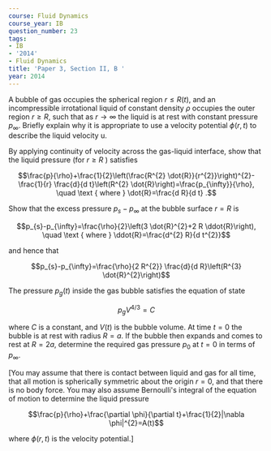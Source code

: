 ```yaml
---
course: Fluid Dynamics
course_year: IB
question_number: 23
tags:
- IB
- '2014'
- Fluid Dynamics
title: 'Paper 3, Section II, B '
year: 2014
---
```




A bubble of gas occupies the spherical region $r \leqslant R(t)$, and an incompressible irrotational liquid of constant density $\rho$ occupies the outer region $r \geqslant R$, such that as $r \rightarrow \infty$ the liquid is at rest with constant pressure $p_{\infty}$. Briefly explain why it is appropriate to use a velocity potential $\phi(r, t)$ to describe the liquid velocity u.

By applying continuity of velocity across the gas-liquid interface, show that the liquid pressure (for $r \geqslant R$ ) satisfies

$$\frac{p}{\rho}+\frac{1}{2}\left(\frac{R^{2} \dot{R}}{r^{2}}\right)^{2}-\frac{1}{r} \frac{d}{d t}\left(R^{2} \dot{R}\right)=\frac{p_{\infty}}{\rho}, \quad \text { where } \dot{R}=\frac{d R}{d t} .$$

Show that the excess pressure $p_{s}-p_{\infty}$ at the bubble surface $r=R$ is

$$p_{s}-p_{\infty}=\frac{\rho}{2}\left(3 \dot{R}^{2}+2 R \ddot{R}\right), \quad \text { where } \ddot{R}=\frac{d^{2} R}{d t^{2}}$$

and hence that

$$p_{s}-p_{\infty}=\frac{\rho}{2 R^{2}} \frac{d}{d R}\left(R^{3} \dot{R}^{2}\right)$$

The pressure $p_{g}(t)$ inside the gas bubble satisfies the equation of state

$$p_{g} V^{4 / 3}=C$$

where $C$ is a constant, and $V(t)$ is the bubble volume. At time $t=0$ the bubble is at rest with radius $R=a$. If the bubble then expands and comes to rest at $R=2 a$, determine the required gas pressure $p_{0}$ at $t=0$ in terms of $p_{\infty}$.

[You may assume that there is contact between liquid and gas for all time, that all motion is spherically symmetric about the origin $r=0$, and that there is no body force. You may also assume Bernoulli's integral of the equation of motion to determine the liquid pressure

$$\frac{p}{\rho}+\frac{\partial \phi}{\partial t}+\frac{1}{2}|\nabla \phi|^{2}=A(t)$$

where $\phi(r, t)$ is the velocity potential.]